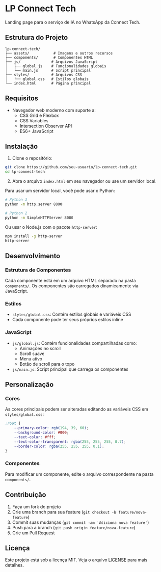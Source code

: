 # LP Connect Tech

Landing page para o serviço de IA no WhatsApp da Connect Tech.

## Estrutura do Projeto

```
lp-connect-tech/
├── assets/           # Imagens e outros recursos
├── components/       # Componentes HTML
├── js/              # Arquivos JavaScript
│   ├── global.js    # Funcionalidades globais
│   └── main.js      # Script principal
├── styles/          # Arquivos CSS
│   └── global.css   # Estilos globais
└── index.html       # Página principal
```

## Requisitos

- Navegador web moderno com suporte a:
  - CSS Grid e Flexbox
  - CSS Variables
  - Intersection Observer API
  - ES6+ JavaScript

## Instalação

1. Clone o repositório:
```bash
git clone https://github.com/seu-usuario/lp-connect-tech.git
cd lp-connect-tech
```

2. Abra o arquivo `index.html` em seu navegador ou use um servidor local.

Para usar um servidor local, você pode usar o Python:
```bash
# Python 3
python -m http.server 8000

# Python 2
python -m SimpleHTTPServer 8000
```

Ou usar o Node.js com o pacote `http-server`:
```bash
npm install -g http-server
http-server
```

## Desenvolvimento

### Estrutura de Componentes

Cada componente está em um arquivo HTML separado na pasta `components/`. Os componentes são carregados dinamicamente via JavaScript.

### Estilos

- `styles/global.css`: Contém estilos globais e variáveis CSS
- Cada componente pode ter seus próprios estilos inline

### JavaScript

- `js/global.js`: Contém funcionalidades compartilhadas como:
  - Animações no scroll
  - Scroll suave
  - Menu ativo
  - Botão de scroll para o topo
- `js/main.js`: Script principal que carrega os componentes

## Personalização

### Cores

As cores principais podem ser alteradas editando as variáveis CSS em `styles/global.css`:

```css
:root {
    --primary-color: rgb(194, 39, 60);
    --background-color: #000;
    --text-color: #fff;
    --text-color-transparent: rgba(255, 255, 255, 0.7);
    --border-color: rgba(255, 255, 255, 0.1);
}
```

### Componentes

Para modificar um componente, edite o arquivo correspondente na pasta `components/`.

## Contribuição

1. Faça um fork do projeto
2. Crie uma branch para sua feature (`git checkout -b feature/nova-feature`)
3. Commit suas mudanças (`git commit -am 'Adiciona nova feature'`)
4. Push para a branch (`git push origin feature/nova-feature`)
5. Crie um Pull Request

## Licença

Este projeto está sob a licença MIT. Veja o arquivo [LICENSE](LICENSE) para mais detalhes.
